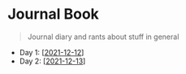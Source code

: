 # Journal Book

> Journal diary and rants about stuff in general


- Day 1: [[2021-12-12]]
- Day 2: [[2021-12-13]]

[//begin]: # "Autogenerated link references for markdown compatibility"
[2021-12-12]: 2021-12-12 "Sunday, December 12, 2021"
[2021-12-13]: 2021-12-13 "Monday, December 13, 2021"
[//end]: # "Autogenerated link references"